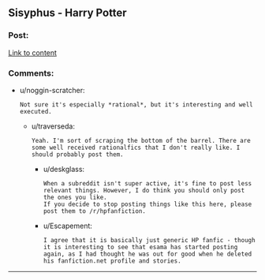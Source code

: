 ## Sisyphus - Harry Potter

### Post:

[Link to content](http://archiveofourown.org/works/1113651)

### Comments:

- u/noggin-scratcher:
  ```
  Not sure it's especially *rational*, but it's interesting and well executed.
  ```

  - u/traverseda:
    ```
    Yeah. I'm sort of scraping the bottom of the barrel. There are some well received rationalfics that I don't really like. I should probably post them.
    ```

    - u/deskglass:
      ```
      When a subreddit isn't super active, it's fine to post less relevant things. However, I do think you should only post the ones you like.
      If you decide to stop posting things like this here, please post them to /r/hpfanfiction.
      ```

    - u/Escapement:
      ```
      I agree that it is basically just generic HP fanfic - though it is interesting to see that esama has started posting again, as I had thought he was out for good when he deleted his fanfiction.net profile and stories.
      ```

---

